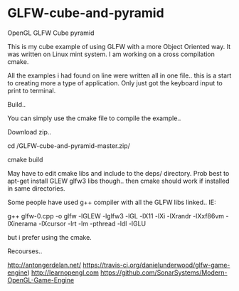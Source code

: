 # GLFW-cube-and-pyramid
OpenGL GLFW Cube pyramid 

This is my cube example of using GLFW with a more Object Oriented way. It was written on Linux mint system. I am working on a cross compilation cmake.

All the examples i had found on line were written all in one file.. this is a start to creating more a type of application. Only just got the keyboard input to print to terminal.


Build..

You can simply use the cmake file to compile the example.. 

 Download zip..
 
 cd /GLFW-cube-and-pyramid-master.zip/
 
 cmake build

May have to edit cmake libs and include to the deps/ directory. Prob best to apt-get install GLEW glfw3 libs though.. then cmake should work if installed in same directories.

Some people have used g++ compiler with all the GLFW libs linked.. IE: 

g++ glfw-0.cpp -o glfw -lGLEW -lglfw3 -lGL -lX11 -lXi -lXrandr -lXxf86vm -lXinerama -lXcursor -lrt -lm -pthread -ldl -lGLU

but i prefer using the cmake.

Recourses..

http://antongerdelan.net/
https://travis-ci.org/danielunderwood/glfw-game-engine)
http://learnopengl.com
https://github.com/SonarSystems/Modern-OpenGL-Game-Engine

